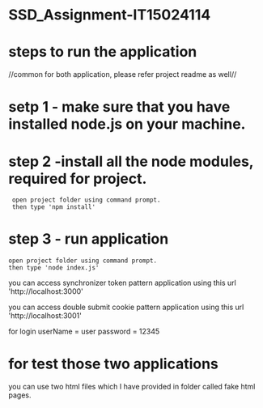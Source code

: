 # SSD_Assignment-IT15024114

# steps to run the application
 //common for both application, please refer project readme as well// 
# setp 1 - make sure that you have installed node.js on your machine.
# step 2 -install all the node modules, required for project.
     open project folder using command prompt.
     then type 'npm install'
# step 3 - run application
    open project folder using command prompt.
    then type 'node index.js'

you can access synchronizer token pattern application using this url 'http://localhost:3000'

you can access double submit cookie pattern application using this url 'http://localhost:3001'

for login userName = user password = 12345

# for test those two applications

you can use two html files which I have provided in folder called fake html pages.

